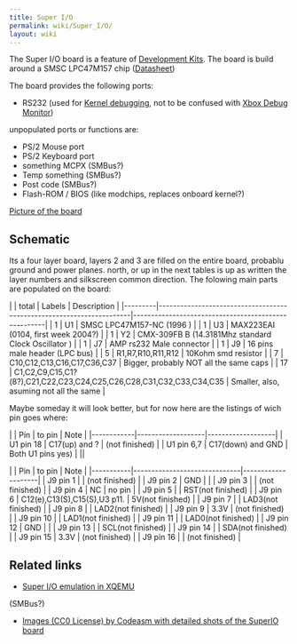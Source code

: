 ```yaml
---
title: Super I/O
permalink: wiki/Super_I/O/
layout: wiki
---
```


The Super I/O board is a feature of [Development
Kits](/wiki/Development_Kits "wikilink"). The board is build around a SMSC
LPC47M157 chip
([Datasheet](https://drive.google.com/uc?export=download&id=0BxOesalXbGtOanoxenlqQUh6Y0k))

The board provides the following ports:

-   RS232 (used for [ Kernel debugging](/wiki/Kernel_Debug "wikilink"), not to
    be confused with [Xbox Debug
    Monitor](/wiki/Xbox_Debug_Monitor "wikilink"))

unpopulated ports or functions are:

-   PS/2 Mouse port
-   PS/2 Keyboard port
-   something MCPX (SMBus?)
-   Temp something (SMBus?)
-   Post code (SMBus?)
-   Flash-ROM / BIOS (like modchips, replaces onboard kernel?)

[Picture of the board](http://codeasm.com/xbox/images/dvt4/SL734874.JPG)

Schematic
---------

Its a four layer board, layers 2 and 3 are filled on the entire board,
probablu ground and power planes. north, or up in the next tables is up
as written the layer numbers and silkscreen common direction. The
folowing main parts are populated on the board:

| | total | Labels                                                               | Description                                         |
|---------|----------------------------------------------------------------------|-----------------------------------------------------|
| 1       | U1                                                                   | SMSC LPC47M157-NC (1996 )                           |
| 1       | U3                                                                   | MAX223EAI (0104, first week 2004?)                  |
| 1       | Y2                                                                   | CMX-309FB B (14.3181Mhz standard Clock Oscillator ) |
| 1       | J7                                                                   | AMP rs232 Male connector                            |
| 1       | J9                                                                   | 16 pins male header (LPC bus)                       |
| 5       | R1,R7,R10,R11,R12                                                    | 10Kohm smd resistor                                 |
| 7       | C10,C12,C13,C16,C17,C36,C37                                          | Bigger, probably NOT all the same caps              |
| 17      | C1,C2,C9,C15,C1?(8?),C21,C22,C23,C24,C25,C26,C28,C31,C32,C33,C34,C35 | Smaller, also, asuming not all the same             |

Maybe someday it will look better, but for now here are the listings of
wich pin goes where:

| | Pin      | to pin            | Note              |
|------------|-------------------|-------------------|
| U1 pin 18  | C17(up) and ?     | (not finished)    |
| U1 pin 6,7 | C17(down) and GND | Both U1 pins yes) |
||

| | Pin     | to pin                       | Note               |
|-----------|------------------------------|--------------------|
| J9 pin 1  |                              | (not finished)     |
| J9 pin 2  | GND                          |                    |
| J9 pin 3  |                              | (not finished)     |
| J9 pin 4  | NC                           | no pin             |
| J9 pin 5  |                              | RST(not finished)  |
| J9 pin 6  | C12(e),C13(S),C15(S),U3 p11. | 5V(not finished)   |
| J9 pin 7  |                              | LAD3(not finished) |
| J9 pin 8  |                              | LAD2(not finished) |
| J9 pin 9  | 3.3V                         | (not finished)     |
| J9 pin 10 |                              | LAD1(not finished) |
| J9 pin 11 |                              | LAD0(not finished) |
| J9 pin 12 | GND                          |                    |
| J9 pin 13 |                              | SCL(not finished)  |
| J9 pin 14 |                              | SDA(not finished)  |
| J9 pin 15 | 3.3V                         | (not finished)     |
| J9 pin 16 |                              | (not finished)     |

Related links
-------------

-   [Super I/O emulation in
    XQEMU](https://github.com/espes/xqemu/blob/xbox/hw/xbox/lpc47m157.c)

(SMBus?)

-   [Images (CC0 License) by Codeasm with detailed shots of the SuperIO
    board](http://imgur.com/a/vJi9E)


